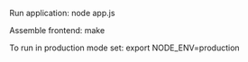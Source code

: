 Run application: node app.js

Assemble frontend: make

To run in production mode set: export NODE_ENV=production